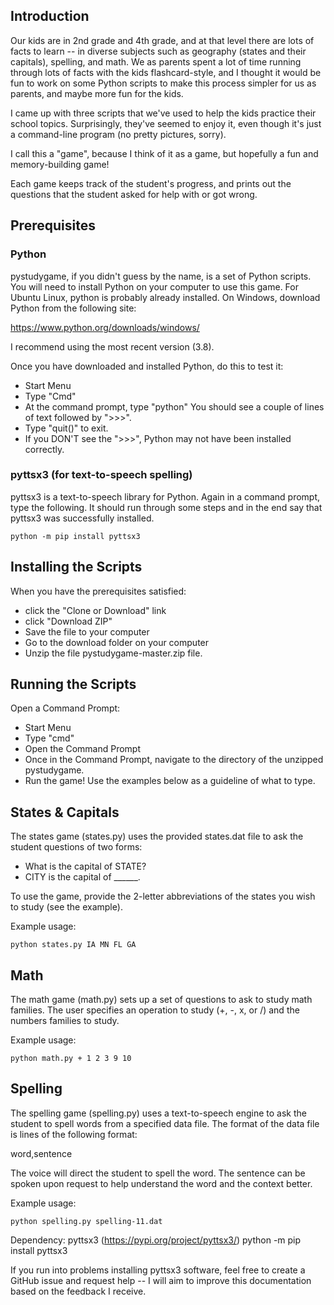## Introduction ##
Our kids are in 2nd grade and 4th grade, and at that level there are lots of facts to learn -- in diverse subjects such as geography (states and their capitals), spelling, and math.  We as parents spent a lot of time running through lots of facts with the kids flashcard-style, and I thought it would be fun to work on some Python scripts to make this process simpler for us as parents, and maybe more fun for the kids.

I came up with three scripts that we've used to help the kids practice their school topics.  Surprisingly, they've seemed to enjoy it, even though it's just a command-line program (no pretty pictures, sorry).

I call this a "game", because I think of it as a game, but hopefully a fun and memory-building game!

Each game keeps track of the student's progress, and prints out the questions that the student asked for help with or got wrong.

## Prerequisites ##
### Python ###

pystudygame, if you didn't guess by the name, is a set of Python scripts.  You will need to install Python on your computer to use this game.  For Ubuntu Linux, python is probably already installed.  On Windows, download Python from the following site:

 https://www.python.org/downloads/windows/

I recommend using the most recent version (3.8).

Once you have downloaded and installed Python, do this to test it:
* Start Menu
* Type "Cmd"
* At the command prompt, type "python"
You should see a couple of lines of text followed by ">>>".
* Type "quit()" to exit.
* If you DON'T see the ">>>", Python may not have been installed correctly.

### pyttsx3 (for text-to-speech spelling) ###
pyttsx3 is a text-to-speech library for Python. Again in a command prompt, type the following. It should run through some steps and in the end say that pyttsx3 was successfully installed.

    python -m pip install pyttsx3

## Installing the Scripts ##
When you have the prerequisites satisfied:
* click the "Clone or Download" link
* click "Download ZIP"
* Save the file to your computer
* Go to the download folder on your computer
* Unzip the file pystudygame-master.zip file.

## Running the Scripts ##
Open a Command Prompt:
* Start Menu
* Type "cmd"
* Open the Command Prompt
* Once in the Command Prompt, navigate to the directory of the unzipped pystudygame.
* Run the game! Use the examples below as a guideline of what to type.

## States & Capitals ##
The states game (states.py) uses the provided states.dat file to ask the student questions of two forms:

* What is the capital of STATE?
* CITY is the capital of ______.

To use the game, provide the 2-letter abbreviations of the states you wish to study (see the example).

Example usage:

    python states.py IA MN FL GA

## Math ##
The math game (math.py) sets up a set of questions to ask to study math families.  The user specifies an operation to study (+, -, x, or /) and the numbers families to study.

Example usage:

    python math.py + 1 2 3 9 10

## Spelling ##

The spelling game (spelling.py) uses a text-to-speech engine to ask the student to spell words from a specified data file.  The format of the data file is lines of the following format:

 word,sentence

The voice will direct the student to spell the word.  The sentence can be spoken upon request to help understand the word and the context better.

Example usage:

    python spelling.py spelling-11.dat

Dependency: pyttsx3 (https://pypi.org/project/pyttsx3/)
    python -m pip install pyttsx3

If you run into problems installing pyttsx3 software, feel free to create a GitHub issue and request help -- I will aim to improve this documentation based on the feedback I receive.

